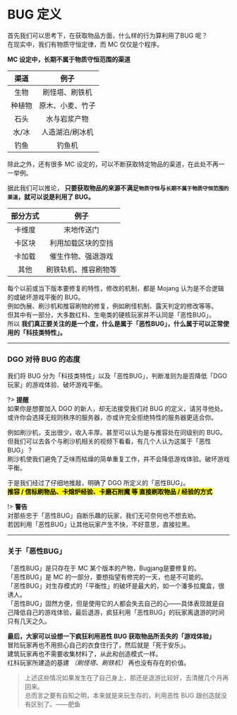 <!-- information/bugDefinition -->


# BUG 定义

首先我们可以思考下，在获取物品方面，什么样的行为算利用了BUG 呢？<br/>
在现实中，我们有物质守恒定律，而 MC 仅仅是个程序。

 **MC 设定中，长期不属于物质守恒范围的渠道**

| 渠道 | 例子    | 
| :----: | :------: |
| 生物   | 刷怪塔、刷铁机 |
| 种植物 | 原木、小麦、竹子 |
| 石头   |  水与岩浆产物  |
| 水/冰  |  人造湖泊/刷冰机  |
| 钓鱼   |  钓鱼机  |

除此之外，还有很多 MC 设定的，可以不断获取特定物品的渠道，在此处不再一一举例。

据此我们可以推论， **只要获取物品的来源不满足`物质守恒`与`长期不属于物质守恒范围的渠道`，就可以说是利用了 BUG。** 

| 部分方式 | 例子    | 
| :-----: | :------: |
| 卡维度  | 末地传送门 |
| 卡区块  | 利用加载区块的空挡 |
| 卡加载  | 催生作物、强退游戏 |
| 其他    |  刷铁轨机、推容刷物等 |

每个以前或当下版本要修复的特性，修改的机制，都是 Mojang 认为是不合逻辑的或破坏游戏平衡的 BUG。<br/>
例如伪展、刷沙机和推容刷物的修复，例如刷怪机制、露天判定的修改等等。<br/>
但其中有一部分，大多数红科、生电类的硬核玩家并不认同是「恶性BUG」。<br/>
所以 **我们真正要关注的是一个度，什么是属于「恶性BUG」，什么属于可以正常使用的「科技类特性」。** 

---

### DGO 对待 BUG 的态度

我们将 BUG 分为「科技类特性」以及「恶性BUG」，判断准则为是否降低「DGO玩家」的游戏体验、破坏游戏平衡。

?> **提醒** <br/>
如果你是想要加入 DGO 的新人，却无法接受我们对 BUG 的定义，请另寻他处。<br/>
或许你会选择无规则秩序的服务器，亦或许完全拒绝特性的服务器更适合你。

例如刷沙机，支出很少，收入丰厚。甚至可以认为是与推容处在同级别的 BUG。<br/>
但我们可以去各个与刷沙机相关的视频下看看，有几个人认为这属于「恶性BUG」？<br/>
刷沙机使我们避免了乏味而枯燥的简单重复工作，并不会降低游戏体验。破坏游戏平衡。

于是我们经过了仔细地推敲，明确了 DGO 所定义的「恶性BUG」。<br/>
 **<mark>推容 / 信标刷物品、卡熔炉经验、卡磨石附魔 等 直接刷取物品 / 经验的方式** </mark><br/>

!> **警告** <br/>
对那些忠于「恶性BUG」自断乐趣的玩家，我们无可奈何也不想去劝。<br/>
若因利用「恶性BUG」让其他玩家产生不快，不好意思，直接拉黑。

---

### 关于「恶性BUG」

「恶性BUG」是只存在于 MC 某个版本的产物，Bugjang是要修复的。<br/>
「恶性BUG」是 MC 的一部分，要想指望有修完的一天，也是不可能的。<br/>
「恶性BUG」对生存模式的「平衡性」的破坏是最大的，如一个潘多拉魔盒，很诱人。<br/>
「恶性BUG」固然方便，但是使用它的人都会失去自己的心——具体表现就是自己降低自己的游戏体验，最后退游，疯狂利用「恶性BUG」的玩家离退游的时间只有几天之久。

 **最后，大家可以设想一下疯狂利用恶性 BUG 获取物品所丢失的「游戏体验」** <br/>
冒险玩家再也不用担心自己的衣食住行了，然后就是「死于安乐」。<br/>
建筑玩家再也不需要收集材料了，从此和创造模式一样。<br/>
红科玩家所建造的基建 *（刷怪塔、刷铁机）* 再也没有存在的价值。

> 上述这些情况如果发生在了自己身上，那还是退游比较好，去清醒几个月再回来。<br/>
总而言之要有自知之明，本来就是来玩生存的，利用恶性 BUG 跟创造就没有区别了。——肥鱼
